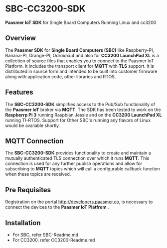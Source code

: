 # SBC-CC3200-SDK
**Paasmer IoT SDK** for Single Board Computers Running Linux and cc3200

## Overview

The **Paasmer SDK** for **Single Board Computers (SBC)** like Raspberry-PI, Banana-PI, Orange-PI, Odroidxu4 and also for **CC3200 LaunchPad XL** is a collection of source files that enables you to connect to the Paasmer IoT Platform. It includes the transport client for **MQTT** with **TLS** support.  It is distributed in source form and intended to be built into customer firmware along with application code, other libraries and RTOS.

## Features

The **SBC-CC3200-SDK** simplifies access to the Pub/Sub functionality of the **Paasmer IoT** broker via **MQTT**. The SDK has been tested to work on the **Raspberrp Pi 3** running Raspbian Jessie and on the **CC3200 LaunchPad XL** running TI-RTOS. Support for Other SBC's running any flavors of Linux would be available shortly.

## MQTT Connection

The **SBC-CC3200-SDK** provides functionality to create and maintain a mutually authenticated TLS connection over which it runs **MQTT**. This connection is used for any further publish operations and allow for subscribing to **MQTT** topics which will call a configurable callback function when these topics are received.

## Pre Requisites

Registration on the portal http://developers.paasmer.co, is necessary to connect the devices to the **Paasmer IoT Platfrom** .

## Installation
* For SBC, refer SBC-Readme.md
* For CC3200, refer CC3200-Readme.md
